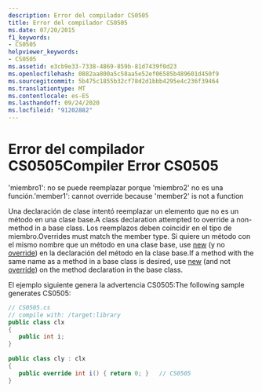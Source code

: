 ```yaml
---
description: Error del compilador CS0505
title: Error del compilador CS0505
ms.date: 07/20/2015
f1_keywords:
- CS0505
helpviewer_keywords:
- CS0505
ms.assetid: e3cb9e33-7338-4869-859b-81d7439f0d23
ms.openlocfilehash: 0882aa800a5c58aa5e52ef06585b489601d450f9
ms.sourcegitcommit: 5b475c1855b32cf78d2d1bbb4295e4c236f39464
ms.translationtype: MT
ms.contentlocale: es-ES
ms.lasthandoff: 09/24/2020
ms.locfileid: "91202882"
---
```

# <a name="compiler-error-cs0505"></a><span data-ttu-id="f7494-103">Error del compilador CS0505</span><span class="sxs-lookup"><span data-stu-id="f7494-103">Compiler Error CS0505</span></span>

<span data-ttu-id="f7494-104">'miembro1': no se puede reemplazar porque 'miembro2' no es una función.</span><span class="sxs-lookup"><span data-stu-id="f7494-104">'member1': cannot override because 'member2' is not a function</span></span>  
  
 <span data-ttu-id="f7494-105">Una declaración de clase intentó reemplazar un elemento que no es un método en una clase base.</span><span class="sxs-lookup"><span data-stu-id="f7494-105">A class declaration attempted to override a non-method in a base class.</span></span> <span data-ttu-id="f7494-106">Los reemplazos deben coincidir en el tipo de miembro.</span><span class="sxs-lookup"><span data-stu-id="f7494-106">Overrides must match the member type.</span></span> <span data-ttu-id="f7494-107">Si quiere un método con el mismo nombre que un método en una clase base, use [new](../language-reference/keywords/new-modifier.md) (y no [override](../language-reference/keywords/override.md)) en la declaración del método en la clase base.</span><span class="sxs-lookup"><span data-stu-id="f7494-107">If a method with the same name as a method in a base class is desired, use [new](../language-reference/keywords/new-modifier.md) (and not [override](../language-reference/keywords/override.md)) on the method declaration in the base class.</span></span>  
  
 <span data-ttu-id="f7494-108">El ejemplo siguiente genera la advertencia CS0505:</span><span class="sxs-lookup"><span data-stu-id="f7494-108">The following sample generates CS0505:</span></span>  
  
```csharp  
// CS0505.cs  
// compile with: /target:library  
public class clx  
{  
   public int i;  
}  
  
public class cly : clx  
{  
   public override int i() { return 0; }   // CS0505  
}  
```
